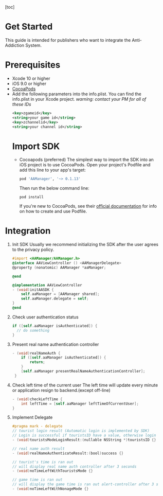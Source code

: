 [toc]
# Get Started
This guide is intended for publishers who want to integrate the Anti-Addiction System.
# Prerequisites
- Xcode 10 or higher
- iOS 9.0 or higher
- [CocoaPods](https://guides.cocoapods.org/using/getting-started.html)
- Add the following parameters into the info.plist. 
  You can find the info.plist in your Xcode project.
  *warning: contact your PM for all of these IDs*
  ```xml
  <key>zgameid</key>
  <string>your game id</string>
  <key>zchannelid</key>
  <string>your channel id</string>
  ```
  # Import SDK
  - Cocoapods (preferred)
    The simplest way to import the SDK into an iOS project is to use CocoaPods. 
    Open your project's Podfile and add this line to your app's target: 
    ```ruby
    pod 'AAManager', '~> 0.1.13'
    ```
    Then run the below command line:
    ```shell
    pod install
    ```
    If you're new to CocoaPods, see their [official documentation](https://guides.cocoapods.org/using/using-cocoapods) for info on how to create and use Podfile.
# Integration
1. Init SDK
   Usually we recommend initializing the SDK after the user agrees to the privacy policy.
   ```objective-c
   #import <AAManager/AAManager.h>
   @interface AAViewController () <AAManagerDelegate>
   @property (nonatomic) AAManager *aaManager;
   
   @end
   
   @implementation AAViewController
   - (void)initAASDK {
       self.aaManager = [AAManager shared];
       self.aaManager.delegate = self;
   }
   @end
   ```
2. Check user authentication status
   ```objective-c
   if ([self.aaManager isAuthenticated]) {
     // do something
   }
   ```
3. Present real name authentication controller
   ```objective-c
   - (void)realNameAuth {
       if ([self.aaManager isAuthenticated]) {
           return;
       }
       [self.aaManager presentRealNameAuthenticationController];
    }
   ```
4. Check left time of the current user
   The left time will update every minute or application resign to backend.(except off-line)
   ```objective-c
   - (void)checkLeftTime {
       int leftTime = [self.aaManager leftTimeOfCurrentUser];
   }
   ```
5. Implement Delegate
   ```objective-c
   #pragma mark - delegate
   // tourist login result (Automatic login is implemented by SDK)
   // Login is successful if touristsID have a value, otherwise login fails.
   - (void)touristsModeLoginResult:(nullable NSString *)touristsID {}
   
   // real name auth result
   - (void)realNameAuthenticateResult:(bool)success {}
   
   // tourist's time is ran out
   // will display real name auth controller after 3 seconds
   - (void)noTimeLeftWithTouristsMode {}
   
   // game time is ran out
   // will display the game time is ran out alert-controller after 3 seconds.
   - (void)noTimeLeftWithNonageMode {}
   ```